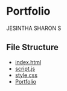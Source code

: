 # Portfolio
JESINTHA SHARON S
## File Structure
- [index.html](index.html)
- [script.js](script.js)
- [style.css](style.css)
- [Portfolio](Portfolio/)
